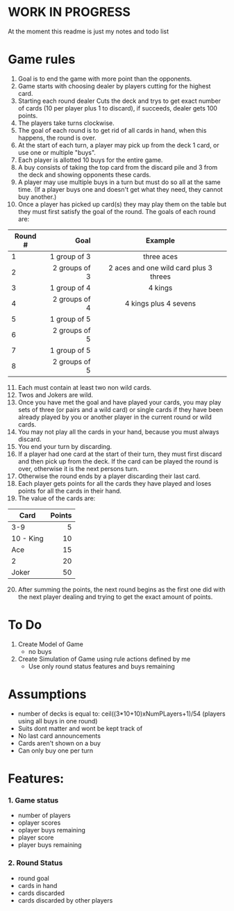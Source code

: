 # WORK IN PROGRESS
At the moment this readme is just my notes and todo list

# Game rules
1. Goal is to end the game with more point than the opponents.
2. Game starts with choosing dealer by players cutting for the highest card.
3. Starting each round dealer Cuts the deck and trys to get exact number of cards (10 per player plus 1 to discard), if succeeds, dealer gets 100 points.
4. The players take turns clockwise.
5. The goal of each round is to get rid of all cards in hand, when this happens, the round is over.
6. At the start of each turn, a player may pick up from the deck 1 card, or use one or multiple "buys".
7. Each player is allotted 10 buys for the entire game.
8. A buy consists of taking the top card from the discard pile and 3 from the deck and showing opponents these cards.
9. A player may use multiple buys in a turn but must do so all at the same time. (If a player buys one and doesn't get what they need, they cannot buy another.)
10. Once a player has picked up card(s) they may play them on the table but they must first satisfy the goal of the round. The goals of each round are:

| Round #        | Goal           | Example
| ------------- |-------------:| :-----:
| 1 | 1 group of 3 | three aces
| 2 | 2 groups of 3 | 2 aces and one wild card plus 3 threes
| 3 | 1 group of 4 | 4 kings
| 4 | 2 groups of 4 | 4 kings plus 4 sevens
| 5 | 1 group of 5 |
| 6 | 2 groups of 5 |
| 7 | 1 group of 5 |
| 8 | 2 groups of 5 |

11. Each must contain at least two non wild cards.
12. Twos and Jokers are wild.
13. Once you have met the goal and have played your cards, you may play sets of three (or pairs and a wild card) or single cards if they have been already played by you or another player in the current round or wild cards.
14. You may not play all the cards in your hand, because you must always discard.
15. You end your turn by discarding.
16. If a player had one card at the start of their turn, they must first discard and then pick up from the deck. If the card can be played the round is over, otherwise it is the next persons turn.
17. Otherwise the round ends by a player discarding their last card.
18. Each player gets points for all the cards they have played and loses points for all the cards in their hand.
19. The value of the cards are:

| Card        | Points          |
| ------------- |-------------:|
| 3-9 | 5 |
| 10 - King | 10 |
| Ace | 15 |
| 2 | 20 |
| Joker | 50 |
20. After summing the points, the next round begins as the first one did with the next player dealing and trying to get the exact amount of points.

# To Do
1. Create Model of Game
	- no buys
2. Create Simulation of Game using rule actions defined by me
	- Use only round status features and buys remaining

# Assumptions
- number of decks is equal to: ceil((3*10+10)xNumPLayers+1)/54 (players using all buys in one round)
- Suits dont matter and wont be kept track of
- No last card announcements
- Cards aren't shown on a buy
- Can only buy one per turn

# Features:
### 1. Game status
- number of players
- oplayer scores
- oplayer buys remaining
- player score
- player buys remaining

### 2. Round Status
- round goal
- cards in hand
- cards discarded
- cards discarded by other players
